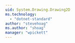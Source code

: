 ```yaml
---
uid: System.Drawing.Drawing2D
ms.technology: 
  - "dotnet-standard"
author: "stevehoag"
ms.author: "shoag"
manager: "wpickett"
---
```

